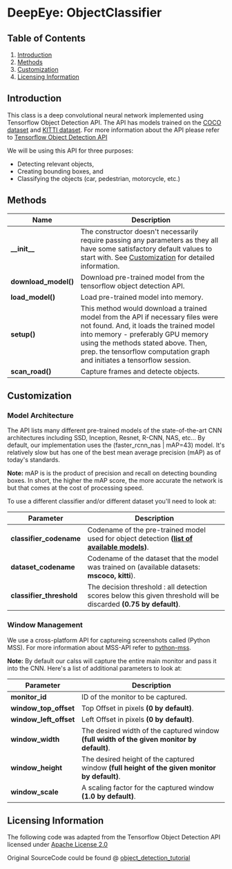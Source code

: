 # DeepEye: ObjectClassifier

## Table of Contents
1. [Introduction](#introduction)
2. [Methods](#methods)
3. [Customization](#customization)
4. [Licensing Information](#licensing-information)


## Introduction
This class is a deep convolutional neural network implemented using Tensorflow Object Detection API. The API has models trained on the [COCO dataset](http://cocodataset.org/#home) and [KITTI dataset](http://www.cvlibs.net/datasets/kitti/). For more information about the API please refer to [Tensorflow Object Detection API](https://github.com/tensorflow/models/tree/master/research/object_detection)

We will be using this API for three purposes:
- Detecting relevant objects,
- Creating bounding boxes, and
- Classifying the objects (car, pedestrian, motorcycle, etc.)


## Methods
Name | Description 
--- | ---
**\_\_init\_\_** | The constructor doesn't necessarily require passing any parameters as they all have some satisfactory default values to start with. See [Customization](#customization) for detailed information. 
**download_model()** | Download pre-trained model from the tensorflow object detection API.
**load_model()** | Load pre-trained model into memory.
**setup()** | This method would download a trained model from the API if necessary files were not found. And, it loads the trained model into memory - preferably GPU memory using the methods stated above. Then, prep. the tensorflow computation graph and initiates a tensorflow session.
**scan_road()** | Capture frames and detecte objects.


## Customization
### Model Architecture
The API lists many different pre-trained models of the state-of-the-art CNN architectures including SSD, Inception, Resnet, R-CNN, NAS, etc... By default, our implementation uses the (faster_rcnn_nas | mAP=43) model. It's relatively slow but has one of the best mean average precision (mAP) as of today's standards. 

**Note:** mAP is is the product of precision and recall on detecting bounding boxes. In short, the higher the mAP score, the more accurate the network is but that comes at the cost of processing speed.


To use a different classifier and/or different dataset you'll need to look at:

Parameter | Description 
--- | ---
**classifier_codename** | Codename of the pre-trained model used for object detection **([list of available models](https://github.com/tensorflow/models/blob/master/research/object_detection/g3doc/detection_model_zoo.md))**.
**dataset_codename** | Codename of the dataset that the model was trained on (available datasets: **mscoco, kitti**).
**classifier_threshold** | The decision threshold : all detection scores below this given threshold will be discarded **(0.75 by default)**.

### Window Management
We use a cross-platform API for captureing screenshots called (Python MSS). For more information about MSS-API refer to [python-mss](http://python-mss.readthedocs.io/examples.html).

**Note:** By default our calss will capture the entire main monitor and pass it into the CNN.
Here's a list of additional parameters to look at:

Parameter | Description 
--- | ---
**monitor_id** | ID of the monitor to be captured.
**window_top_offset** | Top Offset in pixels **(0 by default)**.
**window_left_offset** | Left Offset in pixels **(0 by default)**.
**window_width** | The desired width of the captured window **(full width of the given monitor by default)**.
**window_height** | The desired height of the captured window **(full height of the given monitor by default)**.
**window_scale** | A scaling factor for the captured window **(1.0 by default)**.


## Licensing Information
The following code was adapted from the Tensorflow Object Detection API licensed under [Apache License 2.0](https://github.com/tensorflow/models/blob/master/LICENSE)

Original SourceCode could be found @ [object_detection_tutorial](https://github.com/tensorflow/models/blob/master/research/object_detection/object_detection_tutorial.ipynb)
